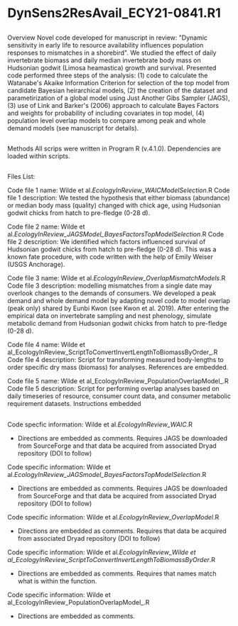 # DynSens2ResAvail_ECY21-0841.R1


##

Overview
Novel code developed for manuscript in review: "Dynamic sensitivity in early life to resource availability influences population responses to mismatches in a shorebird". We studied the effect of daily invertebrate biomass and daily median invertebrate body mass on Hudsonian godwit (Limosa heamastica) growth and survival. Presented code performed three steps of the analysis: (1) code to calculate the Watanabe's Akaike Information Criterion for selection of the top model from candidate Bayesian heirarchical models, (2) the creation of the dataset and parametirization of a global model using Just Another Gibs Sampler (JAGS), (3) use of Link and Barker's (2006) approach to calculate Bayes Factors and weights for probability of including covariates in top model, (4) population level overlap models to compare among peak and whole demand models (see manuscript for details).

##

Methods
All scrips were written in Program R (v.4.1.0). Dependencies are loaded within scripts.

##

Files List:

Code file 1 name: Wilde et al._EcologyInReview_WAICModelSelection_.R
Code file 1 description: We tested the hypothesis that either biomass (abundance) or median body mass (quality) changed with chick age, using Hudsonian godwit chicks from hatch to pre-fledge (0-28 d).

Code file 2 name: Wilde et al._EcologyInReview_JAGSModel_BayesFactorsTopModelSelection_.R
Code file 2 description: We identified which factors influenced survival of Hudsonian godwit chicks from hatch to pre-fledge (0-28 d). This was a known fate procedure, with code written with the help of Emily Weiser (USGS Anchorage).

Code file 3 name: Wilde et al._EcologyInReview_OverlapMismatchModels_.R
Code file 3 description: modelling mismatches from a single date may overlook changes to the demands of consumers. We developed a peak demand and whole demand model by adapting novel code to model overlap (peak only) shared by Eunbi Kwon (see Kwon et al. 2019). After entering the empirical data on invertebrate sampling and nest phenology, simulate metabolic demand from Hudsonian godwit chicks from hatch to pre-fledge (0-28 d).

Code file 4 name: Wilde et al_EcologyInReview_ScriptToConvertInvertLengthToBiomassByOrder_.R
Code file 4 description: Script for transforming measured body-lengths to order specific dry mass (biomass) for analyses. References are embedded.

Code file 5 name: Wilde et al_EcologyInReview_PopulationOverlapModel_.R
Code file 5 description: Script for performing overlap analyses based on daily timeseries of resource, consumer count data, and consumer metabolic requirement datasets. Instructions embedded


##

Code specfic information: Wilde et al._EcologyInReview_WAIC_.R

 - Directions are embedded as comments. Requires JAGS be downloaded from SourceForge and that data be acquired from associated Dryad repository (DOI to follow)

Code specific information: Wilde et al._EcologyInReview_JAGSmodel_BayesFactorsTopModelSelection_.R

- Directions are embedded as comments. Requires JAGS be downloaded from SourceForge and that data be acquired from associated Dryad repository (DOI to follow)

Code specific information: Wilde et al._EcologyInReview_OverlapModel_.R
- Directions are embedded as comments. Requires that data be acquired from associated Dryad repository (DOI to follow)

Code specific information: Wilde et al._EcologyInReview_Wilde et al_EcologyInReview_ScriptToConvertInvertLengthToBiomassByOrder_.R

- Directions are embedded as comments. Requires that names match what is within the function.

Code specific information: Wilde et al_EcologyInReview_PopulationOverlapModel_.R

- Directions are embedded as comments.




